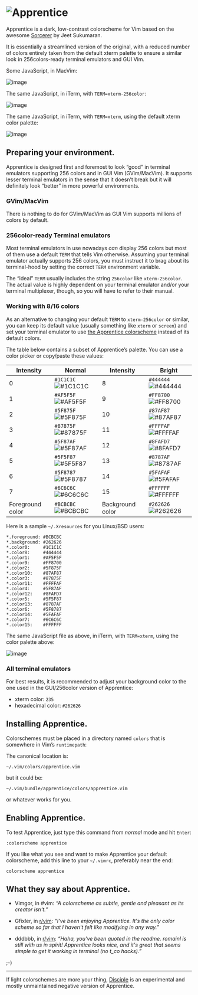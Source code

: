 # ![Apprentice](http://romainl.github.io/Apprentice/images/logo.png)

Apprentice is a dark, low-contrast colorscheme for Vim based on the awesome [Sorcerer](http://www.vim.org/scripts/script.php?script_id=3299) by Jeet Sukumaran.

It is essentially a streamlined version of the original, with a reduced number of colors entirely taken from the default xterm palette to ensure a similar look in 256colors-ready terminal emulators and GUI Vim.

Some JavaScript, in MacVim:

![image](http://romainl.github.io/Apprentice/images/0MacVim.png)

The same JavaScript, in iTerm, with `TERM=xterm-256color`:

![image](http://romainl.github.io/Apprentice/images/0256term.png)

The same JavaScript, in iTerm, with `TERM=xterm`, using the default xterm color palette:

![image](http://romainl.github.io/Apprentice/images/016termxterm.png)

## Preparing your environment.

Apprentice is designed first and foremost to look “good” in terminal emulators supporting 256 colors and in GUI Vim (GVim/MacVim). It supports lesser terminal emulators in the sense that it doesn’t break but it will definitely look “better” in more powerful environments.

### GVim/MacVim

There is nothing to do for GVim/MacVim as GUI Vim supports millions of colors by default.

### 256color-ready Terminal emulators

Most terminal emulators in use nowadays *can* display 256 colors but most of them use a default `TERM` that tells Vim otherwise. Assuming your terminal emulator actually supports 256 colors, you must instruct it to brag about its terminal-hood by setting the correct `TERM` environment variable.

The “ideal” `TERM` usually includes the string `256color` like `xterm-256color`. The actual value is highly dependent on your terminal emulator and/or your terminal multiplexer, though, so you will have to refer to their manual.

### Working with 8/16 colors

As an alternative to changing your default `TERM` to `xterm-256color` or similar, you can keep its default value (usually something like `xterm` or `screen`) and set your terminal emulator to use [the Apprentice colorscheme](https://github.com/romainl/iterm2-colorschemes#readme) instead of its default colors.

The table below contains a subset of Apprentice’s palette. You can use a color picker or copy/paste these values:

| Intensity        | Normal                                                                      | Intensity        | Bright                                                                      |
|------------------|-----------------------------------------------------------------------------|------------------|-----------------------------------------------------------------------------|
| 0                | `#1C1C1C` ![#1C1C1C](http://romainl.github.io/Apprentice/images/1c1c1c.png) | 8                | `#444444` ![#444444](http://romainl.github.io/Apprentice/images/444444.png) |
| 1                | `#AF5F5F` ![#AF5F5F](http://romainl.github.io/Apprentice/images/af5f5f.png) | 9                | `#FF8700` ![#FF8700](http://romainl.github.io/Apprentice/images/ff8700.png) |
| 2                | `#5F875F` ![#5F875F](http://romainl.github.io/Apprentice/images/5f875f.png) | 10               | `#87AF87` ![#87AF87](http://romainl.github.io/Apprentice/images/87af87.png) |
| 3                | `#87875F` ![#87875F](http://romainl.github.io/Apprentice/images/87875f.png) | 11               | `#FFFFAF` ![#FFFFAF](http://romainl.github.io/Apprentice/images/ffffaf.png) |
| 4                | `#5F87AF` ![#5F87AF](http://romainl.github.io/Apprentice/images/5f87af.png) | 12               | `#8FAFD7` ![#8FAFD7](http://romainl.github.io/Apprentice/images/8fafd7.png) |
| 5                | `#5F5F87` ![#5F5F87](http://romainl.github.io/Apprentice/images/5f5f87.png) | 13               | `#8787AF` ![#8787AF](http://romainl.github.io/Apprentice/images/8787af.png) |
| 6                | `#5F8787` ![#5F8787](http://romainl.github.io/Apprentice/images/5f8787.png) | 14               | `#5FAFAF` ![#5FAFAF](http://romainl.github.io/Apprentice/images/5fafaf.png) |
| 7                | `#6C6C6C` ![#6C6C6C](http://romainl.github.io/Apprentice/images/6c6c6c.png) | 15               | `#FFFFFF` ![#FFFFFF](http://romainl.github.io/Apprentice/images/ffffff.png) |
| Foreground color | `#BCBCBC` ![#BCBCBC](http://romainl.github.io/Apprentice/images/bcbcbc.png) | Background color | `#262626` ![#262626](http://romainl.github.io/Apprentice/images/262626.png) |

Here is a sample `~/.Xresources` for you Linux/BSD users:

    *.foreground: #BCBCBC
    *.background: #262626
    *.color0:     #1C1C1C
    *.color8:     #444444
    *.color1:     #AF5F5F
    *.color9:     #FF8700
    *.color2:     #5F875F
    *.color10:    #87AF87
    *.color3:     #87875F
    *.color11:    #FFFFAF
    *.color4:     #5F87AF
    *.color12:    #8FAFD7
    *.color5:     #5F5F87
    *.color13:    #8787AF
    *.color6:     #5F8787
    *.color14:    #5FAFAF
    *.color7:     #6C6C6C
    *.color15:    #FFFFFF

The same JavaScript file as above, in iTerm, with `TERM=xterm`, using the color palette above:

![image](http://romainl.github.io/Apprentice/images/016termapprentice.png)

### All terminal emulators

For best results, it is recommended to adjust your background color to the one used in the GUI/256color version of Apprentice:

* xterm color: `235`
* hexadecimal color: `#262626`

## Installing Apprentice.

Colorschemes must be placed in a directory named `colors` that is somewhere in Vim’s `runtimepath`:

The canonical location is:

    ~/.vim/colors/apprentice.vim

but it could be:

    ~/.vim/bundle/apprentice/colors/apprentice.vim

or whatever works for you.

## Enabling Apprentice.

To test Apprentice, just type this command from *normal* mode and hit `Enter`:

    :colorscheme apprentice

If you like what you see and want to make Apprentice your default colorscheme, add this line to your `~/.vimrc`, preferably near the end:

    colorscheme apprentice

## What they say about Apprentice.

* Vimgor, in #vim: *“A colorscheme as subtle, gentle and pleasant as its creator isn't.”*

* Gfixler, in [r/vim](http://www.reddit.com/r/vim/comments/2fws13/syntax_on/cke2ued): *“I've been enjoying Apprentice. It's the only color scheme so far that I haven't felt like modifying in any way.”*

* dddbbb, in [r/vim](http://www.reddit.com/r/vim/comments/2fws13/syntax_on/ckekyg1): *“Haha, you've been quoted in the readme. romainl is still with us in spirit! Apprentice looks nice, and it's great that seems simple to get it working in terminal (no t_co hacks).”*

;-)

---

If light colorschemes are more your thing, [Disciple](https://github.com/romainl/Disciple) is an experimental and mostly unmaintained negative version of Apprentice.
